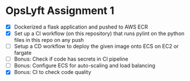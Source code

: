 # OpsLyft Assignment 1

- [x] Dockerized a flask application and pushed to AWS ECR
- [x] Set up a CI workflow (on this repository) that runs pylint on the python files in this repo on any push 
- [ ] Setup a CD workflow to deploy the given image onto ECS on EC2 or fargate
- [ ] Bonus: Check if code has secrets in CI pipeline
- [ ] Bonus: Configure ECS for auto-scaling and load balancing
- [x] Bonus: CI to check code quality
